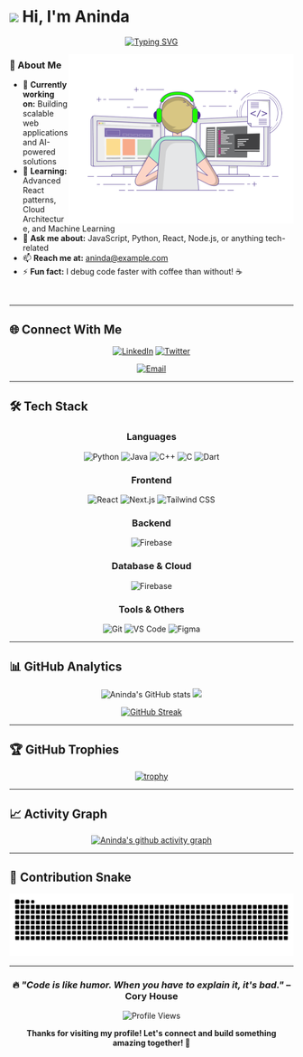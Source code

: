 # <img src="https://raw.githubusercontent.com/MartinHeinz/MartinHeinz/master/wave.gif" width="30px"> Hi, I'm **Aninda**

<div align="center">
  
  [![Typing SVG](https://readme-typing-svg.herokuapp.com?font=Fira+Code&pause=1000&color=00D9FF&center=true&vCenter=true&width=435&lines=Full+Stack+Developer;AI+%26+ML+Enthusiast;Open+Source+Contributor;Always+Learning+New+Things)](https://git.io/typing-svg)
  
</div>

<img align="right" alt="Coding" width="400" src="https://raw.githubusercontent.com/devSouvik/devSouvik/master/gif3.gif">

### 🚀 About Me

- 🔭 **Currently working on:** Building scalable web applications and AI-powered solutions
- 🌱 **Learning:** Advanced React patterns, Cloud Architecture, and Machine Learning
- 💬 **Ask me about:** JavaScript, Python, React, Node.js, or anything tech-related
- 📫 **Reach me at:** [aninda@example.com](mailto:aninda@example.com)
- ⚡ **Fun fact:** I debug code faster with coffee than without! ☕

<br clear="right"/>

---

## 🌐 Connect With Me

<div align="center">
  
[![LinkedIn](https://img.shields.io/badge/LinkedIn-0077B5?style=for-the-badge&logo=linkedin&logoColor=white)](https://www.linkedin.com/in/aninda01/)
[![Twitter](https://img.shields.io/badge/Twitter-1DA1F2?style=for-the-badge&logo=twitter&logoColor=white)](https://twitter.com/aninda_handle)

[![Email](https://img.shields.io/badge/Email-D14836?style=for-the-badge&logo=gmail&logoColor=white)](mailto:anindadebta8680@gmail.com)

</div>

---

## 🛠️ Tech Stack

<div align="center">

### Languages
![Python](https://img.shields.io/badge/Python-3776AB?style=for-the-badge&logo=python&logoColor=white)
![Java](https://img.shields.io/badge/Java-ED8B00?style=for-the-badge&logo=java&logoColor=white)
![C++](https://img.shields.io/badge/C%2B%2B-00599C?style=for-the-badge&logo=c%2B%2B&logoColor=white)
![C](https://img.shields.io/badge/C-00599C?style=for-the-badge&logo=c&logoColor=white)
![Dart](https://img.shields.io/badge/Dart-0175C2?style=for-the-badge&logo=dart&logoColor=white)

### Frontend
![React](https://img.shields.io/badge/React-20232A?style=for-the-badge&logo=react&logoColor=61DAFB)
![Next.js](https://img.shields.io/badge/Next.js-000000?style=for-the-badge&logo=nextdotjs&logoColor=white)
![Tailwind CSS](https://img.shields.io/badge/Tailwind_CSS-38B2AC?style=for-the-badge&logo=tailwind-css&logoColor=white)

### Backend
![Firebase](https://img.shields.io/badge/Firebase-039BE5?style=for-the-badge&logo=Firebase&logoColor=white)

### Database & Cloud
![Firebase](https://img.shields.io/badge/Firebase-039BE5?style=for-the-badge&logo=Firebase&logoColor=white)

### Tools & Others
![Git](https://img.shields.io/badge/Git-F05032?style=for-the-badge&logo=git&logoColor=white)
![VS Code](https://img.shields.io/badge/VS_Code-007ACC?style=for-the-badge&logo=visual-studio-code&logoColor=white)
![Figma](https://img.shields.io/badge/Figma-F24E1E?style=for-the-badge&logo=figma&logoColor=white)

</div>

---

## 📊 GitHub Analytics

<div align="center">
  
<img height="180em" src="https://github-readme-stats.vercel.app/api?username=aninda8680&show_icons=true&count_private=true&hide_border=true&title_color=00D9FF&icon_color=00D9FF&text_color=c9d1d9&bg_color=0d1117" alt="Aninda's GitHub stats" />

<img height="180em" src="https://github-readme-stats.vercel.app/api/top-langs/?username=aninda8680&layout=compact&hide_border=true&title_color=00D9FF&text_color=c9d1d9&bg_color=0d1117" />

</div>

<div align="center">
  
[![GitHub Streak](https://streak-stats.demolab.com/?user=aninda8680&theme=dark&hide_border=true&stroke=00D9FF&ring=00D9FF&fire=00D9FF&currStreakLabel=00D9FF)](https://git.io/streak-stats)

</div>

---

## 🏆 GitHub Trophies

<div align="center">
  
[![trophy](https://github-profile-trophy.vercel.app/?username=aninda8680&theme=radical&no-frame=true&no-bg=false&margin-w=4)](https://github.com/ryo-ma/github-profile-trophy)

</div>

---

## 📈 Activity Graph

<div align="center">
  
[![Aninda's github activity graph](https://github-readme-activity-graph.vercel.app/graph?username=aninda8680&bg_color=0d1117&color=00d9ff&line=00d9ff&point=ffffff&area=true&hide_border=true)](https://github.com/ashutosh00710/github-readme-activity-graph)

</div>

---

## 🐍 Contribution Snake

<div align="center">
  
![Snake animation](https://github.com/aninda8680/aninda8680/blob/output/github-contribution-grid-snake.svg)

</div>


---

<div align="center">
  
### 🔥 *"Code is like humor. When you have to explain it, it's bad."* – Cory House

![Profile Views](https://komarev.com/ghpvc/?username=aninda8680&color=blueviolet&style=flat-square&label=Profile+Views)

**Thanks for visiting my profile! Let's connect and build something amazing together! 🚀**

</div>
